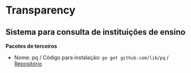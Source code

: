 # Transparency
## Sistema para consulta de instituições de ensino

**Pacotes de terceiros**
* Nome: pq / Código para instalação: `go get github.com/lib/pq` /  [Repositório](https://github.com/lib/pq "GitHub") 